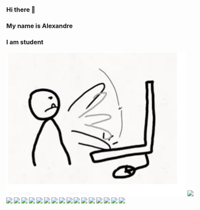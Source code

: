 ### Hi there 👋

### My name is Alexandre
### I am student 

<img src="/img/DevStudent.jpg">

<img width="50" src="https://cdn.jsdelivr.net/gh/devicons/devicon/icons/vscode/vscode-original.svg" />

<img width="50" src="https://cdn.jsdelivr.net/gh/devicons/devicon/icons/react/react-original-wordmark.svg" />

<img width="50" src="https://cdn.jsdelivr.net/gh/devicons/devicon/icons/npm/npm-original-wordmark.svg" />

<img width="50" src="https://cdn.jsdelivr.net/gh/devicons/devicon/icons/msdos/msdos-original.svg" />

<img width="50" src="https://cdn.jsdelivr.net/gh/devicons/devicon/icons/markdown/markdown-original.svg" />

<img width="50" src="https://cdn.jsdelivr.net/gh/devicons/devicon/icons/java/java-original-wordmark.svg" />

<img width="50" src="https://cdn.jsdelivr.net/gh/devicons/devicon/icons/intellij/intellij-original-wordmark.svg" />

<img width="50" src="https://cdn.jsdelivr.net/gh/devicons/devicon/icons/html5/html5-original-wordmark.svg" />

<img width="50" src="https://cdn.jsdelivr.net/gh/devicons/devicon/icons/github/github-original-wordmark.svg" />

<img width="50" src="https://cdn.jsdelivr.net/gh/devicons/devicon/icons/flutter/flutter-original.svg" />

<img width="50" src="https://cdn.jsdelivr.net/gh/devicons/devicon/icons/css3/css3-original-wordmark.svg" />

<img width="50" src="https://cdn.jsdelivr.net/gh/devicons/devicon/icons/bootstrap/bootstrap-original-wordmark.svg" />

<img width="50" src="https://cdn.jsdelivr.net/gh/devicons/devicon/icons/androidstudio/androidstudio-original-wordmark.svg" />

<img width="50" src="https://cdn.jsdelivr.net/gh/devicons/devicon/icons/dart/dart-original-wordmark.svg" />

<img width="50" src="https://cdn.jsdelivr.net/gh/devicons/devicon/icons/php/php-plain.svg" />

<img width="50" src="https://cdn.jsdelivr.net/gh/devicons/devicon/icons/mysql/mysql-original-wordmark.svg" />

<img width="50" src="https://cdn.jsdelivr.net/gh/devicons/devicon/icons/docker/docker-original-wordmark.svg" />
          
          
          

          
          
          
          
          
          
          
          
          
          
          
          
          

<!--
**alexandreheigi/alexandreheigi** is a ✨ _special_ ✨ repository because its `README.md` (this file) appears on your GitHub profile.

Here are some ideas to get you started:

- 🔭 I’m currently working on ...
- 🌱 I’m currently learning ...
- 👯 I’m looking to collaborate on ...
- 🤔 I’m looking for help with ...
- 💬 Ask me about ...
- 📫 How to reach me: ...
- 😄 Pronouns: ...
- ⚡ Fun fact: ...
-->
